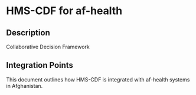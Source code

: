 # HMS-CDF for af-health

## Description

Collaborative Decision Framework

## Integration Points

This document outlines how HMS-CDF is integrated with af-health systems in Afghanistan.
